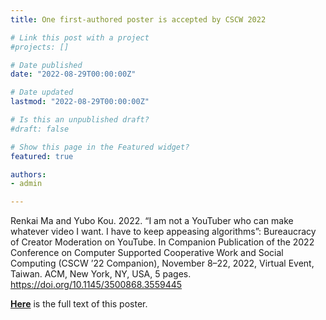 ```yaml
---
title: One first-authored poster is accepted by CSCW 2022

# Link this post with a project
#projects: []

# Date published
date: "2022-08-29T00:00:00Z"

# Date updated
lastmod: "2022-08-29T00:00:00Z"

# Is this an unpublished draft?
#draft: false

# Show this page in the Featured widget?
featured: true

authors:
- admin

---
```


Renkai Ma and Yubo Kou. 2022. “I am not a YouTuber who can make whatever video I want. I have to keep appeasing algorithms”: Bureaucracy of Creator Moderation on YouTube. In Companion Publication of the 2022 Conference on Computer Supported Cooperative Work and Social Computing (CSCW ’22 Companion), November 8–22, 2022, Virtual Event, Taiwan. ACM, New York, NY, USA, 5 pages. https://doi.org/10.1145/3500868.3559445

[**Here**](https://www.researchgate.net/publication/363116121_I_am_not_a_YouTuber_who_can_make_whatever_video_I_want_I_have_to_keep_appeasing_algorithms_Bureaucracy_of_Creator_Moderation_on_YouTube) is the full text of this poster.


